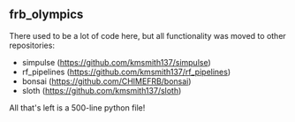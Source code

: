 ## frb_olympics

There used to be a lot of code here, but all functionality was moved to other repositories:
   - simpulse (https://github.com/kmsmith137/simpulse)
   - rf_pipelines (https://github.com/kmsmith137/rf_pipelines)
   - bonsai (https://github.com/CHIMEFRB/bonsai)
   - sloth (https://github.com/kmsmith137/sloth)

All that's left is a 500-line python file!
